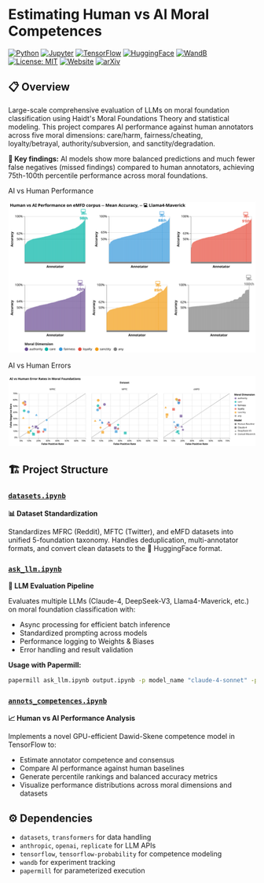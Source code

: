 # Estimating Human vs AI Moral Competences

[![Python](https://img.shields.io/badge/Python-3.8+-blue.svg)](https://python.org)
[![Jupyter](https://img.shields.io/badge/Jupyter-Notebook-orange.svg)](https://jupyter.org)
[![TensorFlow](https://img.shields.io/badge/TensorFlow-2.0+-orange.svg)](https://tensorflow.org)
[![HuggingFace](https://img.shields.io/badge/🤗-Datasets-yellow.svg)](https://huggingface.co/datasets/maciejskorski)
[![WandB](https://img.shields.io/badge/Weights_&_Biases-FFBE00?logo=WeightsAndBiases&logoColor=white)](https://wandb.ai)
[![License: MIT](https://img.shields.io/badge/License-MIT-green.svg)](https://opensource.org/licenses/MIT)
[![Website](https://img.shields.io/badge/Website-GitHub%20Pages-brightgreen.svg)](https://maciejskorski.github.io/moral-foundations-llm-eval/)
[![arXiv](https://img.shields.io/badge/arXiv-2XXX.XXXXX-b31b1b.svg)](https://arxiv.org)

## 📋 Overview

Large-scale comprehensive evaluation of LLMs on moral foundation classification using Haidt's Moral Foundations Theory and statistical modeling. This project compares AI performance against human annotators across five moral dimensions: care/harm, fairness/cheating, loyalty/betrayal, authority/subversion, and sanctity/degradation. 

**🎯 Key findings:** AI models show more balanced predictions and much fewer false negatives (missed findings) compared to human annotators, achieving 75th-100th percentile performance across moral foundations.

AI vs Human Performance

![AI vs Human Performance](docs/results/ai-rank.svg)

AI vs Human Errors

![AI vs Human Errors](docs/results/ai-humans.svg)

## 🏗️ Project Structure

### [`datasets.ipynb`](src/datasets.ipynb)
**📊 Dataset Standardization** 

Standardizes MFRC (Reddit), MFTC (Twitter), and eMFD datasets into unified 5-foundation taxonomy. Handles deduplication, multi-annotator formats, and convert clean datasets to the 🤗 HuggingFace format.

### [`ask_llm.ipynb`](src/ask_llm.ipynb)
**🤖 LLM Evaluation Pipeline**

Evaluates multiple LLMs (Claude-4, DeepSeek-V3, Llama4-Maverick, etc.) on moral foundation classification with:
- Async processing for efficient batch inference
- Standardized prompting across models
- Performance logging to Weights & Biases
- Error handling and result validation

**Usage with Papermill:**
```bash
papermill ask_llm.ipynb output.ipynb -p model_name "claude-4-sonnet" -p test_data 'morality-MFRC' -p sample 100 -p temperature 0.3 --log-output
```

### [`annots_competences.ipynb`](src/annots_competences.ipynb)
**📈 Human vs AI Performance Analysis**

Implements a novel GPU-efficient Dawid-Skene competence model in TensorFlow to:
- Estimate annotator competence and consensus
- Compare AI performance against human baselines
- Generate percentile rankings and balanced accuracy metrics
- Visualize performance distributions across moral dimensions and datasets



## ⚙️ Dependencies

- `datasets`, `transformers` for data handling
- `anthropic`, `openai`, `replicate` for LLM APIs
- `tensorflow`, `tensorflow-probability` for competence modeling
- `wandb` for experiment tracking
- `papermill` for parameterized execution
